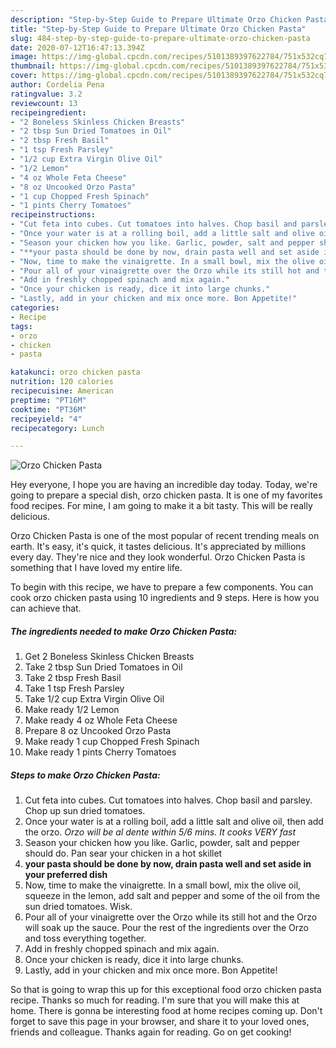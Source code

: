 ```yaml
---
description: "Step-by-Step Guide to Prepare Ultimate Orzo Chicken Pasta"
title: "Step-by-Step Guide to Prepare Ultimate Orzo Chicken Pasta"
slug: 484-step-by-step-guide-to-prepare-ultimate-orzo-chicken-pasta
date: 2020-07-12T16:47:13.394Z
image: https://img-global.cpcdn.com/recipes/5101389397622784/751x532cq70/orzo-chicken-pasta-recipe-main-photo.jpg
thumbnail: https://img-global.cpcdn.com/recipes/5101389397622784/751x532cq70/orzo-chicken-pasta-recipe-main-photo.jpg
cover: https://img-global.cpcdn.com/recipes/5101389397622784/751x532cq70/orzo-chicken-pasta-recipe-main-photo.jpg
author: Cordelia Pena
ratingvalue: 3.2
reviewcount: 13
recipeingredient:
- "2 Boneless Skinless Chicken Breasts"
- "2 tbsp Sun Dried Tomatoes in Oil"
- "2 tbsp Fresh Basil"
- "1 tsp Fresh Parsley"
- "1/2 cup Extra Virgin Olive Oil"
- "1/2 Lemon"
- "4 oz Whole Feta Cheese"
- "8 oz Uncooked Orzo Pasta"
- "1 cup Chopped Fresh Spinach"
- "1 pints Cherry Tomatoes"
recipeinstructions:
- "Cut feta into cubes. Cut tomatoes into halves. Chop basil and parsley. Chop up sun dried tomatoes."
- "Once your water is at a rolling boil, add a little salt and olive oil, then add the orzo. *Orzo will be al dente within 5/6 mins. It cooks VERY fast*"
- "Season your chicken how you like. Garlic, powder, salt and pepper should do. Pan sear your chicken in a hot skillet"
- "**your pasta should be done by now, drain pasta well and set aside in your preferred dish**"
- "Now, time to make the vinaigrette. In a small bowl, mix the olive oil, squeeze in the lemon, add salt and pepper and some of the oil from the sun dried tomatoes. Wisk."
- "Pour all of your vinaigrette over the Orzo while its still hot and the Orzo will soak up the sauce. Pour the rest of the ingredients over the Orzo and toss everything together."
- "Add in freshly chopped spinach and mix again."
- "Once your chicken is ready, dice it into large chunks."
- "Lastly, add in your chicken and mix once more. Bon Appetite!"
categories:
- Recipe
tags:
- orzo
- chicken
- pasta

katakunci: orzo chicken pasta 
nutrition: 120 calories
recipecuisine: American
preptime: "PT16M"
cooktime: "PT36M"
recipeyield: "4"
recipecategory: Lunch

---
```



![Orzo Chicken Pasta](https://img-global.cpcdn.com/recipes/5101389397622784/751x532cq70/orzo-chicken-pasta-recipe-main-photo.jpg)

Hey everyone, I hope you are having an incredible day today. Today, we're going to prepare a special dish, orzo chicken pasta. It is one of my favorites food recipes. For mine, I am going to make it a bit tasty. This will be really delicious.



Orzo Chicken Pasta is one of the most popular of recent trending meals on earth. It's easy, it's quick, it tastes delicious. It's appreciated by millions every day. They're nice and they look wonderful. Orzo Chicken Pasta is something that I have loved my entire life.


To begin with this recipe, we have to prepare a few components. You can cook orzo chicken pasta using 10 ingredients and 9 steps. Here is how you can achieve that.

<!--inarticleads1-->

##### The ingredients needed to make Orzo Chicken Pasta:

1. Get 2 Boneless Skinless Chicken Breasts
1. Take 2 tbsp Sun Dried Tomatoes in Oil
1. Take 2 tbsp Fresh Basil
1. Take 1 tsp Fresh Parsley
1. Take 1/2 cup Extra Virgin Olive Oil
1. Make ready 1/2 Lemon
1. Make ready 4 oz Whole Feta Cheese
1. Prepare 8 oz Uncooked Orzo Pasta
1. Make ready 1 cup Chopped Fresh Spinach
1. Make ready 1 pints Cherry Tomatoes




<!--inarticleads2-->

##### Steps to make Orzo Chicken Pasta:

1. Cut feta into cubes. Cut tomatoes into halves. Chop basil and parsley. Chop up sun dried tomatoes.
1. Once your water is at a rolling boil, add a little salt and olive oil, then add the orzo. *Orzo will be al dente within 5/6 mins. It cooks VERY fast*
1. Season your chicken how you like. Garlic, powder, salt and pepper should do. Pan sear your chicken in a hot skillet
1. **your pasta should be done by now, drain pasta well and set aside in your preferred dish**
1. Now, time to make the vinaigrette. In a small bowl, mix the olive oil, squeeze in the lemon, add salt and pepper and some of the oil from the sun dried tomatoes. Wisk.
1. Pour all of your vinaigrette over the Orzo while its still hot and the Orzo will soak up the sauce. Pour the rest of the ingredients over the Orzo and toss everything together.
1. Add in freshly chopped spinach and mix again.
1. Once your chicken is ready, dice it into large chunks.
1. Lastly, add in your chicken and mix once more. Bon Appetite!




So that is going to wrap this up for this exceptional food orzo chicken pasta recipe. Thanks so much for reading. I'm sure that you will make this at home. There is gonna be interesting food at home recipes coming up. Don't forget to save this page in your browser, and share it to your loved ones, friends and colleague. Thanks again for reading. Go on get cooking!
